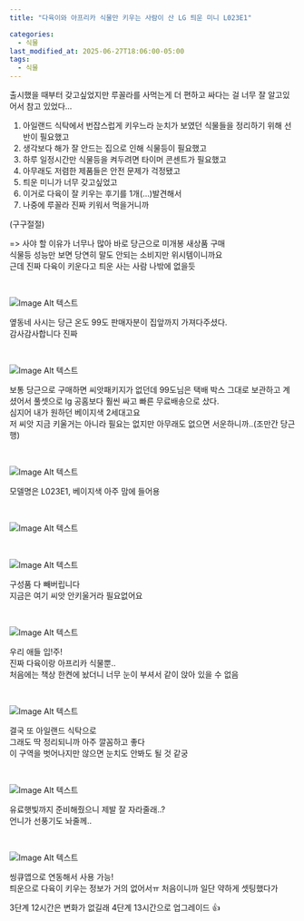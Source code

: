 ```yaml
---
title: "다육이와 아프리카 식물만 키우는 사람이 산 LG 틔운 미니 L023E1"

categories:
  - 식물
last_modified_at: 2025-06-27T18:06:00-05:00
tags:
  - 식물
---
```



출시했을 때부터 갖고싶었지만 루꼴라를 사먹는게 더 편하고 싸다는 걸 너무 잘 알고있어서 참고 있었다...

1. 아일랜드 식탁에서 번잡스럽게 키우느라 눈치가 보였던 식물들을 정리하기 위해 선반이 필요했고
2. 생각보다 해가 잘 안드는 집으로 인해 식물등이 필요했고
3. 하루 일정시간만 식물등을 켜두려면 타이머 콘센트가 필요했고
4. 아무래도 저렴한 제품들은 안전 문제가 걱정됐고
5. 틔운 미니가 너무 갖고싶었고
6. 이거로 다육이 잘 키우는 후기를 1개(...)발견해서
7. 나중에 루꼴라 진짜 키워서 먹을거니까

(구구절절) 
<br>

=> 사야 할 이유가 너무나 많아 바로 당근으로 미개봉 새상품 구매 <br>
식물등 성능만 보면 당연히 말도 안되는 소비지만 위시템이니까요 <br>
근데 진짜 다육이 키운다고 틔운 사는 사람 나밖에 없을듯 <br>

<br>

![Image Alt 텍스트](/assets/img/tree/20250627/1.jpeg) <br>

옆동네 사시는 당근 온도 99도 판매자분이 집앞까지 가져다주셨다. <br>
감사감사합니다 진짜 <br>

<br>

![Image Alt 텍스트](/assets/img/tree/20250627/2.jpeg) <br>


보통 당근으로 구매하면 씨앗패키지가 없던데 99도님은 택배 박스 그대로 보관하고 계셨어서 풀셋으로 lg 공홈보다 훨씬 싸고 빠른 무료배송으로 샀다. <br>
심지어 내가 원하던 베이지색 2세대고요 <br>
저 씨앗 지금 키울거는 아니라 필요는 없지만 아무래도 없으면 서운하니까..(조만간 당근행) <br>

<br>

![Image Alt 텍스트](/assets/img/tree/20250627/5.jpeg) <br>

모델명은 L023E1, 베이지색 아주 맘에 들어용 <br>

<br>

![Image Alt 텍스트](/assets/img/tree/20250627/4.jpeg) <br>

<br>

![Image Alt 텍스트](/assets/img/tree/20250627/6.jpeg) <br>

구성품 다 빼버립니다  <br>
지금은 여기 씨앗 안키울거라 필요없어요 <br>

<br>

![Image Alt 텍스트](/assets/img/tree/20250627/8.jpeg) <br>

우리 애들 입!주! <br>
진짜 다육이랑 아프리카 식물뿐.. <br>
처음에는 책상 한켠에 놨더니 너무 눈이 부셔서 같이 앉아 있을 수 없음 <br>

<br>

![Image Alt 텍스트](/assets/img/tree/20250627/9.jpeg) <br>


결국 또 아일랜드 식탁으로 <br>
그래도 딱 정리되니까 아주 깔꼼하고 좋다 <br>
이 구역을 벗어나지만 않으면 눈치도 안봐도 될 것 같궁 <br>

<br>

![Image Alt 텍스트](/assets/img/tree/20250627/10.jpeg) <br>


유료햇빛까지 준비해줬으니 제발 잘 자라줄래..? <br>
언니가 선풍기도 놔줄께.. <br>

<br>

![Image Alt 텍스트](/assets/img/tree/20250627/11.png) <br>

씽큐앱으로 연동해서 사용 가능! <br>
틔운으로 다육이 키우는 정보가 거의 없어서ㅠ 처음이니까 일단 약하게 셋팅했다가 <Br>

3단계 12시간은 변화가 없길래 4단계 13시간으로 업그레이드 👍<br>
